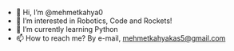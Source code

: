 - 👋 Hi, I’m @mehmetkahya0
- 👀 I’m interested in Robotics, Code and Rockets!
- 🌱 I’m currently learning Python
- 📫 How to reach me? By e-mail, mehmetkahyakas5@gmail.com


<!---
mehmetkahya0/mehmetkahya0 is a ✨ special ✨ repository because its `README.md` (this file) appears on your GitHub profile.
You can click the Preview link to take a look at your changes.
--->
